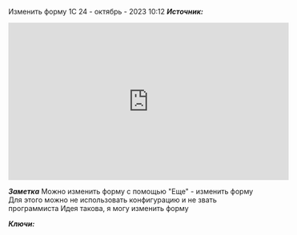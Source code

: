 
Изменить форму 1С
 24 - октябрь - 2023  10:12 
***Источник:***  
<iframe width="560" height="315" src="https://www.youtube.com/embed/bFkMd6oILKo?si=r0ktx9CoA-JAaAGO" title="YouTube video player" frameborder="0" allow="accelerometer; autoplay; clipboard-write; encrypted-media; gyroscope; picture-in-picture; web-share" allowfullscreen></iframe>

***Заметка*** 
Можно изменить форму с помощью "Еще" - изменить форму
Для этого можно не использовать конфигурацию и не звать программиста
Идея такова, я могу изменить форму 

***Ключи:*** 